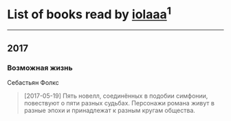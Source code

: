 # List of books read by [iolaaa](http://vk.com/id15558176)<sup>1</sup>
---

## 2017

### Возможная жизнь
Себастьян Фолкс
> [2017-05-19] Пять новелл, соединённых в подобии симфонии, повествуют о пяти разных судьбах. Персонажи романа живут в разные эпохи и принадлежат к разным кругам общества.



